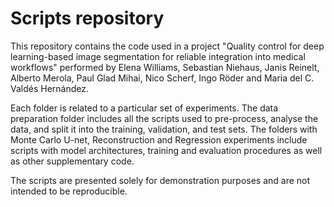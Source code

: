# Scripts repository

This repository contains the code used in a project "Quality control for deep learning-based image segmentation for reliable integration into medical workflows" performed by Elena Williams, Sebastian Niehaus, Janis Reinelt, Alberto Merola, Paul Glad Mihai,  Nico Scherf, Ingo Röder and Maria del C. Valdés Hernández.

Each folder is related to a particular set of experiments. The data preparation folder includes all the scripts used to pre-process, analyse the data, and split it into the training, validation, and test sets. The folders with Monte Carlo U-net, Reconstruction and Regression experiments include scripts with model architectures, training and evaluation procedures as well as other supplementary code.

The scripts are presented solely for demonstration purposes and are not intended to be reproducible.